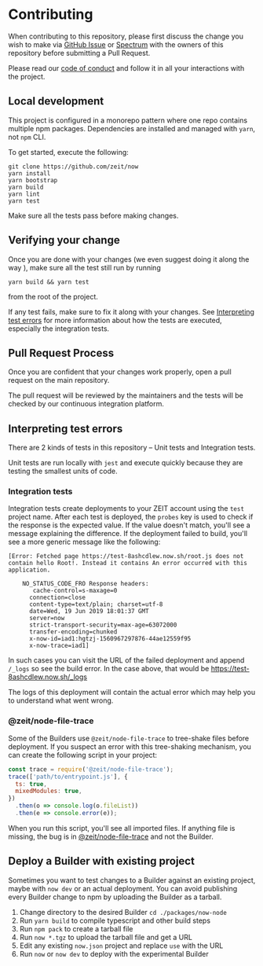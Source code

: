 # Contributing

When contributing to this repository, please first discuss the change you wish to make via [GitHub Issue](https://github.com/zeit/now/issues/new) or [Spectrum](https://spectrum.chat/zeit) with the owners of this repository before submitting a Pull Request.

Please read our [code of conduct](CODE_OF_CONDUCT.md) and follow it in all your interactions with the project.

## Local development

This project is configured in a monorepo pattern where one repo contains multiple npm packages. Dependencies are installed and managed with `yarn`, not `npm` CLI.

To get started, execute the following:

```
git clone https://github.com/zeit/now
yarn install
yarn bootstrap
yarn build
yarn lint
yarn test
```

Make sure all the tests pass before making changes.

## Verifying your change

Once you are done with your changes (we even suggest doing it along the way ), make sure all the test still run by running

```
yarn build && yarn test
```

from the root of the project.

If any test fails, make sure to fix it along with your changes. See [Interpreting test errors](#Interpreting-test-errors) for more information about how the tests are executed, especially the integration tests.

## Pull Request Process

Once you are confident that your changes work properly, open a pull request on the main repository.

The pull request will be reviewed by the maintainers and the tests will be checked by our continuous integration platform.

## Interpreting test errors

There are 2 kinds of tests in this repository – Unit tests and Integration tests.

Unit tests are run locally with `jest` and execute quickly because they are testing the smallest units of code.

### Integration tests

Integration tests create deployments to your ZEIT account using the `test` project name. After each test is deployed, the `probes` key is used to check if the response is the expected value. If the value doesn't match, you'll see a message explaining the difference. If the deployment failed to build, you'll see a more generic message like the following:

```
[Error: Fetched page https://test-8ashcdlew.now.sh/root.js does not contain hello Root!. Instead it contains An error occurred with this application.

    NO_STATUS_CODE_FRO Response headers:
       cache-control=s-maxage=0
      connection=close
      content-type=text/plain; charset=utf-8
      date=Wed, 19 Jun 2019 18:01:37 GMT
      server=now
      strict-transport-security=max-age=63072000
      transfer-encoding=chunked
      x-now-id=iad1:hgtzj-1560967297876-44ae12559f95
      x-now-trace=iad1]
```

In such cases you can visit the URL of the failed deployment and append `/_logs` so see the build error. In the case above, that would be https://test-8ashcdlew.now.sh/_logs

The logs of this deployment will contain the actual error which may help you to understand what went wrong.

### @zeit/node-file-trace

Some of the Builders use `@zeit/node-file-trace` to tree-shake files before deployment. If you suspect an error with this tree-shaking mechanism, you can create the following script in your project:

```js
const trace = require('@zeit/node-file-trace');
trace(['path/to/entrypoint.js'], {
  ts: true,
  mixedModules: true,
})
  .then(o => console.log(o.fileList))
  .then(e => console.error(e));
```

When you run this script, you'll see all imported files. If anything file is missing, the bug is in [@zeit/node-file-trace](https://github.com/zeit/node-file-trace) and not the Builder.

## Deploy a Builder with existing project

Sometimes you want to test changes to a Builder against an existing project, maybe with `now dev` or an actual deployment. You can avoid publishing every Builder change to npm by uploading the Builder as a tarball.

1. Change directory to the desired Builder `cd ./packages/now-node`
2. Run `yarn build` to compile typescript and other build steps
3. Run `npm pack` to create a tarball file
4. Run `now *.tgz` to upload the tarball file and get a URL
5. Edit any existing `now.json` project and replace `use` with the URL
6. Run `now` or `now dev` to deploy with the experimental Builder
